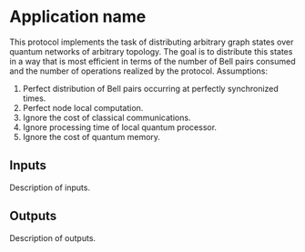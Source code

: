 # Application name
This protocol implements the task of distributing arbitrary graph states over quantum networks of arbitrary topology. The goal is to distribute this states in a way that is most efficient in terms of the number of Bell pairs consumed and the number of operations realized by the protocol. 
Assumptions:
1) Perfect distribution of Bell pairs occurring at perfectly synchronized times.
2) Perfect node local computation.
3) Ignore the cost of classical communications.
4) Ignore processing time of local quantum processor.
5) Ignore the cost of quantum memory.

## Inputs
Description of inputs.

## Outputs
Description of outputs.
